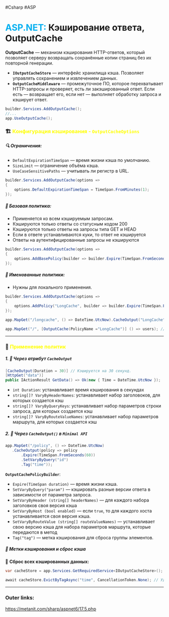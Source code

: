 #Csharp #ASP 
# <font color="#00b0f0">ASP.NET:</font> Кэширование ответа, OutputCache

**OutputCache** — механизм кэширования HTTP-ответов, который позволяет серверу возвращать сохранённые копии страниц без их повторной генерации.
- **`IOutputCacheStore`** — интерфейс хранилища кэша. Позволяет управлять сохранением и извлечением данных.
- **`OutputCacheMiddleware`** — промежуточное ПО, которое перехватывает HTTP-запросы и проверяет, есть ли закэшированный ответ. Если есть — возвращает его, если нет — выполняет обработку запроса и кэширует ответ.

```csharp
builder.Services.AddOutputCache();
//...
app.UseOutputCache();
```

### 🏗 <font color="#ffff00">**Конфигурация кэширования -** `OutputCacheOptions`</font>

##### 🔍 **Ограничения:**
- `DefaultExpirationTimeSpan` — время жизни кэша по умолчанию.
- `SizeLimit` — ограничение объёма кэша.
- `UseCaseSensitivePaths` — учитывать ли регистр в URL.

```csharp
builder.Services.AddOutputCache(options =>
{
    options.DefaultExpirationTimeSpan = TimeSpan.FromMinutes(1);
});
```

##### 📌 **Базовая политика:** 
- Применяется ко всем кэшируемым запросам.
- Кэшируются только ответы со статусным кодом 200
- Кэшируются только ответы на запросы типа GET и HEAD
- Если в ответе устанавливаются куки, то ответ не кэшируется
- Ответы на аутентифицированные запросы не кэшируются
```csharp
builder.Services.AddOutputCache(options =>
{
    options.AddBasePolicy(builder => builder.Expire(TimeSpan.FromSeconds(30)));
});
```

##### 📌 **Именованные политики:** 
- Нужны для локального применения.
```csharp
builder.Services.AddOutputCache(options =>
{
    options.AddPolicy("LongCache", builder => builder.Expire(TimeSpan.FromMinutes(10)));
});

app.MapGet("/longcache", () => DateTime.UtcNow).CacheOutput("LongCache"); // Локально применяем именованную политику

app.MapGet("/", [OutputCache(PolicyName ="LongCache")] () => users); // через атрибут
```

---

### 🚀 <font color="#ffff00">**Применение политик**</font>

##### 1. 📌 **Через атрибут `CacheOutput`**
```csharp
[CacheOutput(Duration = 30)] // Кэшируется на 30 секунд.
[HttpGet("data")]
public IActionResult GetData() => Ok(new { Time = DateTime.UtcNow });
```
- `int Duration`: устанавливает время кэширования в секундах
- `string[]? VaryByHeaderNames`: устанавливает набор заголовоков, для которых создается кэш
- `string[]? VaryByQueryKeys`: устанавливает набор параметров строки запроса, для которых создается кэш
- `string[]? VaryByRouteValueNames`: устанавливает набор параметров маршрута, для которых создается кэш

##### 2. 📌 **Через `CacheOutput()` в `Minimal API`**
```csharp
app.MapGet("/policy", () => DateTime.UtcNow)
   .CacheOutput(policy => policy
	   .Expire(TimeSpan.FromSeconds(60))
	   .SetVaryByQuery("id")
	   .Tag("time"));
```

**`OutputCachePolicyBuilder`**:
- `Expire(TimeSpan duration)` — время жизни кэша.
- `SetVaryByQuery("param")` — кэшировать разные версии ответа в зависимости от параметра запроса.
- `SetVaryByHeader (string[] headerNames)` — для каждого набора заголовков своя версия кэша
- `SetVaryByHost (bool enabled)` — если `true`, то для каждого хоста устанавливается своя версия кэша.
- `SetVaryByRouteValue (string[] routeValueNames)` — устанавливает свою версию кэша для набора параметров маршрута, которые передаются в метод
- `Tag("tag")` — метка кэширования для сброса группы элементов.

##### 🔄 **Метки кэширования и сброс кэша**
📌 **Сброс всех кэшированных данных:**
```csharp
var cacheStore = app.Services.GetRequiredService<IOutputCacheStore>();

await cacheStore.EvictByTagAsync("time", CancellationToken.None); // Удаляет все записи с меткой `"time"`.
```

---
### Outer links:
https://metanit.com/sharp/aspnet6/17.5.php